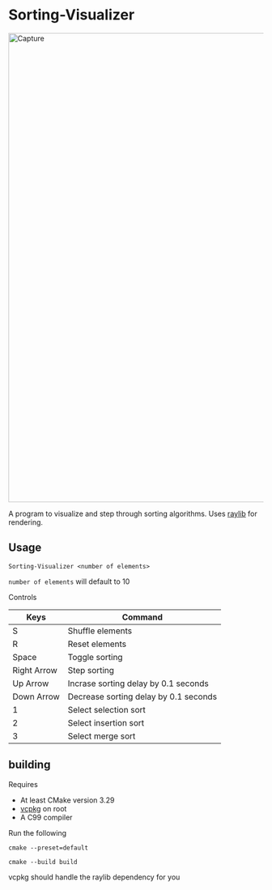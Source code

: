 # Sorting-Visualizer

<img width="802" height="927" alt="Capture" src="https://github.com/user-attachments/assets/5c0397c5-d108-413b-88a8-3c9b93feb6be" />

A program to visualize and step through sorting algorithms. Uses [raylib](https://github.com/raysan5/raylib) for rendering.


## Usage

```
Sorting-Visualizer <number of elements>
```

`number of elements` will default to 10

Controls

| Keys        | Command                               |
|-------------|---------------------------------------|
| S           | Shuffle elements                      |
| R           | Reset elements                        |
| Space       | Toggle sorting                        |
| Right Arrow | Step sorting                          |
| Up Arrow    | Incrase sorting delay by 0.1 seconds  |
| Down Arrow  | Decrease sorting delay by 0.1 seconds |
| 1           | Select selection sort                 |
| 2           | Select insertion sort                 |
| 3           | Select merge sort                     |
## building

Requires
- At least CMake version 3.29
- [vcpkg](https://github.com/microsoft/vcpkg) on root
- A C99 compiler

Run the following

```cmake --preset=default```

```cmake --build build```

vcpkg should handle the raylib dependency for you
